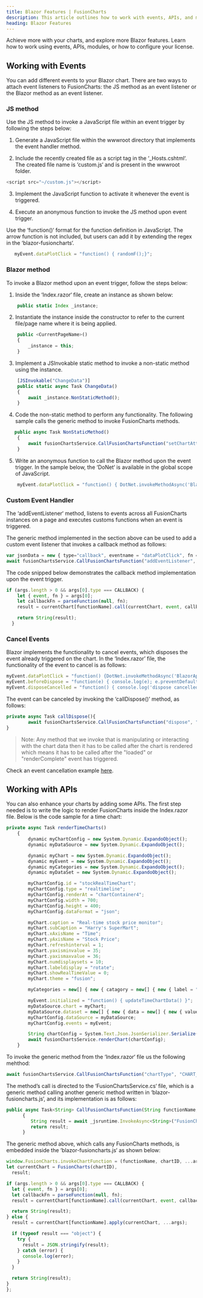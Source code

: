 ```yaml
---
title: Blazor Features | FusionCharts
description: This article outlines how to work with events, APIs, and modules.
heading: Blazor Features
---
```


Achieve more with your charts, and explore more Blazor features. Learn how to work using events, APIs, modules, or how to configure your license.

## Working with Events

You can add different events to your Blazor chart. There are two ways to attach event listeners to FusionCharts: the JS method as an event listener or the Blazor method as an event listener. 

### JS method
Use the JS method to invoke a JavaScript file within an event trigger by following the steps below:

1. Generate a JavaScript file within the wwwroot directory that implements the event handler method. 

2. Include the recently created file as a script tag in the ‘_Hosts.cshtml‘. The created file name is ‘custom.js‘ and is present in the wwwroot folder.
```javascript
<script src="~/custom.js"></script>
```
3. Implement the JavaScript function to activate it whenever the event is triggered.

4. Execute an anonymous function to invoke the JS method upon event trigger.

Use the ‘function()‘ format for the function definition in JavaScript. The arrow function is not included, but users can add it by extending the regex in the ‘blazor-fusioncharts‘.  

```javascript
   myEvent.dataPlotClick = "function() { randomF();}";
```

### Blazor method
To invoke a Blazor method upon an event trigger, follow the steps below:
1. Inside the ‘Index.razor‘ file, create an instance as shown below:
```javascript
    public static Index _instance;
```

2. Instantiate the instance inside the constructor to refer to the current file/page name where it is being applied. 
```javascript
    public <CurrentPageName>()
    {
        _instance = this;
    }
```

3. Implement a JSInvokable static method to invoke a non-static method using the instance. 
```javascript
    [JSInvokable("ChangeData")]
    public static async Task ChangeData()
    {
        await _instance.NonStaticMethod();
    }
```

4. Code the non-static method to perform any functionality. The following sample calls the generic method to invoke FusionCharts methods.
```javascript
   public async Task NonStaticMethod()
    {
        await fusionChartsService.CallFusionChartsFunction("setChartAttribute", "CHART_ID", "caption", "new-caption");
    }
```

5. Write an anonymous function to call the Blazor method upon the event trigger. In the sample below, the ‘DoNet‘ is available in the global scope of JavaScript.  
```javascript
    myEvent.dataPlotClick = "function() { DotNet.invokeMethodAsync('BlazorApp1', 'ChangeData') }";
```
### Custom Event Handler
The ‘addEventListener‘ method, listens to events across all FusionCharts instances on a page and executes customs functions when an event is triggered.

The generic method implemented in the section above can be used to add a custom event listener that invokes a callback method as follows:
```javascript
var jsonData = new { type="callback", eventname = "dataPlotClick", fn = "function() {console.log('I am a callback function')}" };
await fusionChartsService.CallFusionChartsFunction("addEventListener", "CHART_ID", jsonData);
```
The code snipped below demonstrates the callback method implementation upon the event trigger. 

```javascript
if (args.length > 0 && args[0].type === CALLBACK) {
    let { event, fn } = args[0];
    let callbackFn = parseFunction(null, fn);
    result = currentChart[functionName].call(currentChart, event, callbackFn);

    return String(result);
  }
```

### Cancel Events
Blazor implements the functionality to cancel events, which disposes the event already triggered on the chart. In the ‘Index.razor’ file, the functionality of the event to cancel is as follows:

```javascript
myEvent.dataPlotClick = "function() {DotNet.invokeMethodAsync('BlazorApp2TestQA2', 'ChangeData')}";
myEvent.beforeDispose = "function(e) { console.log(e); e.preventDefault() }"; 
myEvent.disposeCancelled = "function() { console.log('dispose cancelled') }";
``` 

The event can be canceled by invoking the ‘callDispose()’ method, as follows:

```javascript
private async Task callDispose(){
        await fusionChartsService.CallFusionChartsFunction("dispose", "demoId");
}
``` 
> Note: Any method that we invoke that is manipulating or interacting with the chart data then it has to be called after the chart is rendered which means it has to be called after the "loaded" or "renderComplete" event has triggered.

Check an event cancellation example [here](https://github.com/fusioncharts/blazor-fusioncharts/blob/feature/examples/examples/demo/Pages/Adding-Blazor-and-JS-functions-to-events-By-Sanskar).

## Working with APIs

You can also enhance your charts by adding some APIs. The first step needed is to write the logic to render FusionCharts inside the Index.razor file. Below is the code sample for a time chart: 

```javascript
private async Task renderTimeCharts()
    {
        dynamic myChartConfig = new System.Dynamic.ExpandoObject();
        dynamic myDataSource = new System.Dynamic.ExpandoObject();

        dynamic myChart = new System.Dynamic.ExpandoObject();
        dynamic myEvent = new System.Dynamic.ExpandoObject();
        dynamic myCategories = new System.Dynamic.ExpandoObject();
        dynamic myDataSet = new System.Dynamic.ExpandoObject();

        myChartConfig.id = "stockRealTimeChart";
        myChartConfig.type = "realtimeline";
        myChartConfig.renderAt = "chartContainer4";
        myChartConfig.width = 700;
        myChartConfig.height = 400;
        myChartConfig.dataFormat = "json";

        myChart.caption = "Real-time stock price monitor";
        myChart.subCaption = "Harry's SuperMart";
        myChart.xAxisName = "Time";
        myChart.yAxisName = "Stock Price";
        myChart.refreshinterval = 1;
        myChart.yaxisminvalue = 35;
        myChart.yaxismaxvalue = 36;
        myChart.numdisplaysets = 10;
        myChart.labeldisplay = "rotate";
        myChart.showRealTimeValue = 0;
        myChart.theme = "fusion";

        myCategories = new[] { new { catagory = new[] { new { label = "Day Start" } } } };

        myEvent.initialized = "function() { updateTimeChartData() }";
        myDataSource.chart = myChart;
        myDataSource.dataset = new[] { new { data = new[] { new { value = "35.3" } } } };
        myChartConfig.dataSource = myDataSource;
        myChartConfig.events = myEvent;

        String chartConfig = System.Text.Json.JsonSerializer.Serialize(myChartConfig);
        await fusionChartsService.renderChart(chartConfig);
    }
```

To invoke the generic method from the ‘Index.razor‘ file us the following mehthod:

```javascript
await fusionChartsService.CallFusionChartsFunction("chartType", "CHART_ID");
```

The method’s call is directed to the ‘FusionChartsService.cs‘ file, which is a generic method calling another generic method written in ‘blazor-fusioncharts.js‘, and its implementation is as follows:

  ```javascript
public async Task<String> CallFusionChartsFunction(String functionName, String chartId, params object[] args)
        {
           String result = await _jsruntime.InvokeAsync<String>("FusionCharts.invokeChartFunction", functionName, chartId, args);
           return result;
        }
```

The generic method above, which calls any FusionCharts methods, is embedded inside the ‘blazor-fusioncharts.js‘ as shown below:

  ```javascript
window.FusionCharts.invokeChartFunction = (functionName, chartID, ...args) => {
  let currentChart = FusionCharts(chartID),
    result;

  if (args.length > 0 && args[0].type === CALLBACK) {
    let { event, fn } = args[0];
    let callbackFn = parseFunction(null, fn);
    result = currentChart[functionName].call(currentChart, event, callbackFn);

    return String(result);
  } else {
    result = currentChart[functionName].apply(currentChart, ...args);

    if (typeof result === "object") {
      try {
        result = JSON.stringify(result);
      } catch (error) {
        console.log(error);
      }
    }

    return String(result);
  }
};
```
